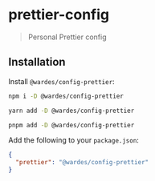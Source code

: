 # prettier-config

> Personal Prettier config

## Installation

Install `@wardes/config-prettier`:
``` bash
npm i -D @wardes/config-prettier
```

``` bash
yarn add -D @wardes/config-prettier
```

``` bash
pnpm add -D @wardes/config-prettier
```

Add the following to your `package.json`:

```json
{
  "prettier": "@wardes/config-prettier"
}
```